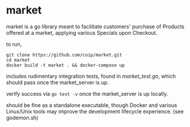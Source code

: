 # market

market is a go library meant to facilitate customers' purchase of Products offered at a market, applying various Specials upon Checkout.

to run,

`git clone https://github.com/coip/market.git`  
`cd market`  
`docker build -t market . && docker-compose up`  

includes rudimentary integration tests, found in *market_test.go*, which should pass once the market_server is up.

verify success via `go test -v` once the market_server is up locally.

should be fine as a standalone executable, though Docker and various Linux/Unix tools may improve the development lifecycle experience. (see godemon.sh)
